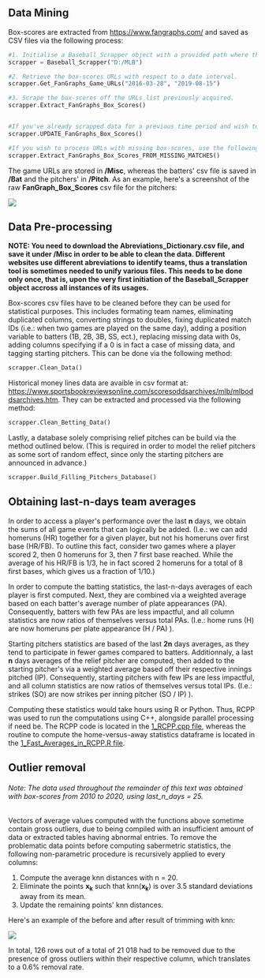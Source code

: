 ## Data Mining

Box-scores are extracted from https://www.fangraphs.com/ and saved as CSV files via the following process:

```python
#1. Initialise a Baseball_Scrapper object with a provided path where the files will be stored. 
scrapper = Baseball_Scrapper("D:/MLB")

#2. Retrieve the box-scores URLs with respect to a date interval. 
scrapper.Get_FanGraphs_Game_URLs("2016-03-28", "2019-08-15")

#3. Scrape the box-scores off the URLs list previously acquired. 
scrapper.Extract_FanGraphs_Box_Scores()


#If you've already scrapped data for a previous time period and wish to simply update your box-scores list, use the following method:
scrapper.UPDATE_FanGraphs_Box_Scores()

#If you wish to process URLs with missing box-scores, use the following method:
scrapper.Extract_FanGraphs_Box_Scores_FROM_MISSING_MATCHES()
```


The game URLs are stored in **/Misc**, whereas the batters' csv file is saved in **/Bat** and the pitchers' in **/Pitch**. As an example, here's a screenshot of the raw **FanGraph_Box_Scores** csv file for the pitchers:

![](https://i.imgur.com/KX6K3AY.png)


## Data Pre-processing

**NOTE: You need to download the Abreviations_Dictionary.csv file, and save it under /Misc in order to be able to clean the data. Different websites use different abreviations to identify teams, thus a translation tool is sometimes needed to unify various files. This needs to be done only once, that is, upon the very first initiation of the Baseball_Scrapper object accross all instances of its usages.**

Box-scores csv files have to be cleaned before they can be used for statistical purposes. This includes formating team names, eliminating duplicated columns, converting strings to doubles, fixing duplicated match IDs (i.e.: when two games are played on the same day), adding a position variable to batters (1B, 2B, 3B, SS, ect.), replacing missing data with 0s, adding columns specifying if a 0 is in fact a case of missing data, and tagging starting pitchers. This can be done via the following method:

```python
scrapper.Clean_Data()
```

Historical money lines data are avaible in csv format at: https://www.sportsbookreviewsonline.com/scoresoddsarchives/mlb/mlboddsarchives.htm. They can be extracted and processed via the following method:
```python
scrapper.Clean_Betting_Data()
```

Lastly, a database solely comprising relief pitches can be build via the method outlined below. (This is required in order to model the relief pitchers as some sort of random effect, since only the starting pitchers are announced in advance.)
```python
scrapper.Build_Filling_Pitchers_Database()
```


## Obtaining last-n-days team averages

In order to access a player's performance over the last **n** days, we obtain the sums of all game events that can logically be added. (I.e.: we can add homeruns (HR) together for a given player, but not his homeruns over first base (HR/FB). To outline this fact, consider two games where a player scored 2, then 0 homeruns for 3, then 7 first base reached. While the average of his HR/FB is 1/3, he in fact scored 2 homeruns for a total of 8 first bases, which gives us a fraction of 1/10.)

In order to compute the batting statistics, the last-n-days averages of each player is first computed. Next, they are combined via a weighted average based on each batter's average number of plate appearances (PA). Consequently, batters with few PAs are less impactful, and all column statistics are now ratios of themselves versus total PAs. (I.e.: home runs (H) are now homeruns per plate appearance (H / PA) ).

Starting pitchers statistics are based of the last **2n** days averages, as they tend to participate in fewer games compared to batters. Additionnaly, a last **n** days averages of the relief pitcher are computed, then added to the starting pitcher's via a weighted average based off their respective innings pitched (IP). Consequently, starting pitchers with few IPs are less impactful, and all column statistics are now ratios of themselves versus total IPs. (I.e.: strikes (SO) are now strikes per inning pitcher (SO / IP) ).

Computing these statistics would take hours using R or Python. Thus, RCPP was used to run the computations using C++, alongside parallel processing if need be. The RCPP code is located in the [1_RCPP.cpp file](https://github.com/frankfredj/MLB_Betting/blob/master/1_RCPP.cpp), whereas the routine to compute the home-versus-away statistics dataframe is located in the [1_Fast_Averages_in_RCPP.R file](https://github.com/frankfredj/MLB_Betting/blob/master/1_Fast_Averages_in_RCPP.R).


## Outlier removal

###### Note: The data used throughout the remainder of this text was obtained with box-scores from 2010 to 2020, using last_n_days = 25. 

Vectors of average values computed with the functions above sometime contain gross outliers, due to being compiled with an insufficient amount of data or extracted tables having abnormal entries. To remove the problematic data points before computing sabermetric statistics, the following non-parametric procedure is recursively applied to every columns:<br/>

1. Compute the average knn distances with n = 20.
2. Eliminate the points **x<sub>k</sub>** such that knn(**x<sub>k</sub>**) is over 3.5 standard deviations away from its mean.
3. Update the remaining points' knn distances.<br/>

Here's an example of the before and after result of trimming with knn: <br/>

![](https://i.imgur.com/3ZvSxfM.png) <br/>


In total, 126 rows out of a total of 21 018 had to be removed due to the presence of gross outliers within their respective column, which translates to a 0.6% removal rate.








